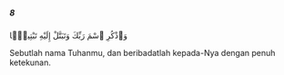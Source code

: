 ##### 8

<span class="ayah">وَٱذْكُرِ ٱسْمَ رَبِّكَ وَتَبَتَّلْ إِلَيْهِ تَبْتِيلًۭا</span>

<span class="ayah_translation">Sebutlah nama Tuhanmu, dan beribadatlah kepada-Nya dengan penuh ketekunan.</span>

